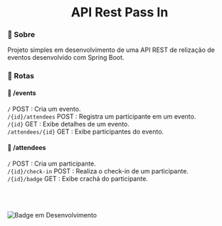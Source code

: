 <h1 align="center"> API Rest Pass In </h1>


<h3>🔖 Sobre</h3>
Projeto simples em desenvolvimento de uma API REST de relização de eventos desenvolvido com Spring Boot.

<h3> 🔰 Rotas </h3>

<h4>🚏 /events </h4>

`/` POST : Cria um evento.\
`/{id}/attendees` POST : Registra um participante em um evento. \
`/{id}` GET : Exibe detalhes de um evento.\
`/attendees/{id}` GET : Exibe participantes do evento.

<h4>🚏 /attendees </h4>

`/` POST : Cria um participante.\
`/{id}/check-in` POST : Realiza o check-in de um participante.\
`/{id}/badge` GET : Exibe crachá do participante.



\
\
\
![Badge em Desenvolvimento](http://img.shields.io/static/v1?label=STATUS&message=EM%20DESENVOLVIMENTO&color=GREEN&style=for-the-badge)
